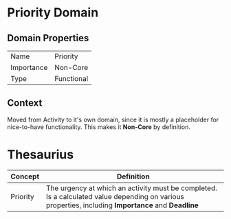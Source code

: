 # Priority Domain

## Domain Properties
| | |
|---|---
|Name| Priority  
|Importance| Non-Core  
|Type| Functional


## Context
Moved from Activity to it's own domain, since it is mostly a placeholder for nice-to-have functionality.
This makes it **Non-Core** by definition.

# Thesaurius

| Concept | Definition 
|---|---
| Priority | The urgency at which an activity must be completed. Is a calculated value depending on various properties, including **Importance** and **Deadline**